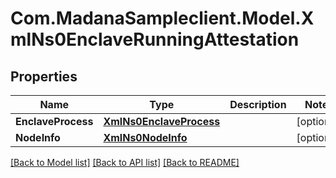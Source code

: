 
# Com.MadanaSampleclient.Model.XmlNs0EnclaveRunningAttestation

## Properties

Name | Type | Description | Notes
------------ | ------------- | ------------- | -------------
**EnclaveProcess** | [**XmlNs0EnclaveProcess**](XmlNs0EnclaveProcess.md) |  | [optional] 
**NodeInfo** | [**XmlNs0NodeInfo**](XmlNs0NodeInfo.md) |  | [optional] 

[[Back to Model list]](../README.md#documentation-for-models)
[[Back to API list]](../README.md#documentation-for-api-endpoints)
[[Back to README]](../README.md)

